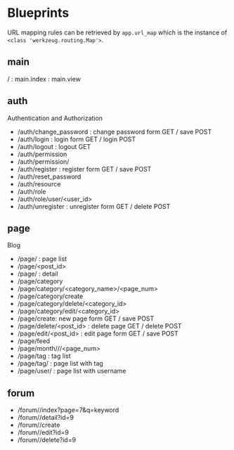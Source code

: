 # Blueprints

URL mapping rules can be retrieved by ```app.url_map``` which is the instance of ```<class 'werkzeug.routing.Map'>```.

## main

/ : main.index : main.view

## auth

Authentication and Authorization

* /auth/change_password : change password form GET / save POST
* /auth/login : login form GET / login POST
* /auth/logout : logout GET
* /auth/permission
* /auth/permission/<resource>
* /auth/register : register form GET / save POST
* /auth/reset_password
* /auth/resource
* /auth/role
* /auth/role/user/<user_id>
* /auth/unregister : unregister form GET / delete POST

## page

Blog

* /page/ : page list
* /page/<post_id>
* /page/<slug> : detail
* /page/category
* /page/category/<category_name>/<page_num>
* /page/category/create
* /page/category/delete/<category_id>
* /page/category/edit/<category_id>
* /page/create: new page form GET / save POST
* /page/delete/<post_id> : delete page GET / delete POST
* /page/edit/<post_id> : edit page form GET / save POST
* /page/feed
* /page/month/<year>/<month>/<page_num>
* /page/tag : tag list
* /page/tag/<name> : page list with tag
* /page/user/<username> : page list with username

## forum

* /forum/<name>/index?page=7&q=keyword
* /forum/<name>/detail?id=9
* /forum/<name>/create
* /forum/<name>/edit?id=9
* /forum/<name>/delete?id=9
